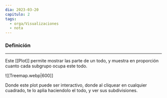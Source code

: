 ```yaml
---
dia: 2023-03-20
capitulo: 2
tags:
  - orga/Visualizaciones
  - nota
---
```

### Definición
---
Este [[Plot]] permite mostrar las parte de un todo, y muestra en proporción cuanto cada subgrupo ocupa este todo.

![[Treemap.webp|600]]

Donde este plot puede ser interactivo, donde al cliquear en cualquier cuadrado, te lo aplia haciendolo el todo, y ver sus subdivisiones.